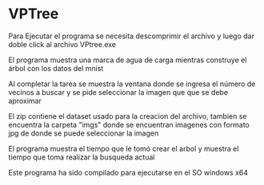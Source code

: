# VPTree

Para Ejecutar el programa se necesita descomprimir el archivo y luego dar doble click al archivo VPtree.exe

El programa muestra una marca de agua de carga mientras construye el árbol con los datos del mnist

Al completar la tarea se muestra la ventana donde se ingresa el número de vecinos a buscar y se pide seleccionar la imagen que que se debe aproximar

El zip contiene el dataset usado para la creacion del archivo, tambien se encuentra la carpeta "imgs" donde se encuentran imagenes con formato jpg de donde se puede seleccionar la imagen

El programa muestra el tiempo que le tomó crear el arbol y muestra el tiempo que toma realizar la busqueda actual

Este programa ha sido compilado para ejecutarse en el SO windows x64 
